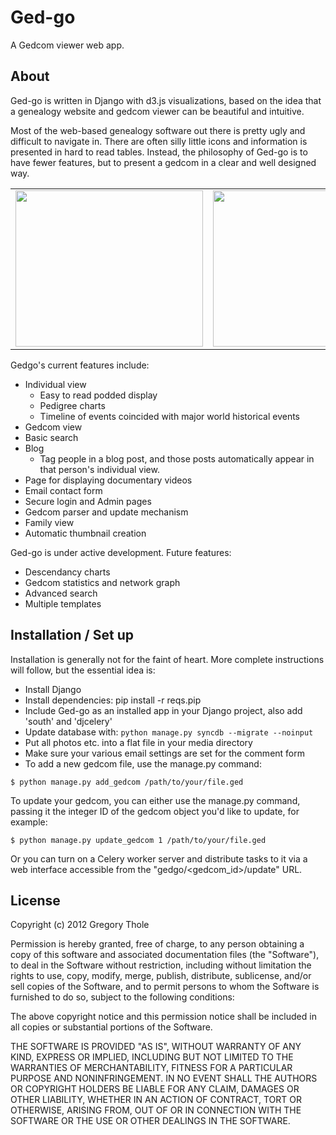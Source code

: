 Ged-go
=====

A Gedcom viewer web app.

About
---------------
Ged-go is written in Django with d3.js visualizations, based on the idea that a genealogy website and gedcom viewer can be beautiful and intuitive.

Most of the web-based genealogy software out there is pretty ugly and difficult to navigate in.  There are often silly little icons and information is presented in hard to read tables.  Instead, the philosophy of Ged-go is to have fewer features, but to present a gedcom in a clear and well designed way.

<table align=center>
  <tr><td>
    <a href="https://raw.github.com/gthole/gedgo/master/static/screenshots/individualview.png">
      <img src="https://raw.github.com/gthole/gedgo/master/static/screenshots/individualview.png" height=250 width=300>
    </a>
  </td><td>
    <a href="https://raw.github.com/gthole/gedgo/master/static/screenshots/timeline.png">
      <img src="https://raw.github.com/gthole/gedgo/master/static/screenshots/timeline.png" height=250 width=250>
    </a>
  </td></tr>
</table>


Gedgo's current features include:
* Individual view
   * Easy to read podded display
   * Pedigree charts
   * Timeline of events coincided with major world historical events
* Gedcom view
* Basic search
* Blog
   * Tag people in a blog post, and those posts automatically appear in that person's individual view.
* Page for displaying documentary videos
* Email contact form
* Secure login and Admin pages
* Gedcom parser and update mechanism
* Family view
* Automatic thumbnail creation


Ged-go is under active development.  Future features:
* Descendancy charts
* Gedcom statistics and network graph
* Advanced search
* Multiple templates



Installation / Set up
-----------
Installation is generally not for the faint of heart.  More complete instructions will follow, but the essential idea is:
* Install Django
* Install dependencies: pip install -r reqs.pip
* Include Ged-go as an installed app in your Django project, also add 'south' and 'djcelery'
* Update database with: ``python manage.py syncdb --migrate --noinput``
* Put all photos etc. into a flat file in your media directory
* Make sure your various email settings are set for the comment form
* To add a new gedcom file, use the manage.py command:

```
$ python manage.py add_gedcom /path/to/your/file.ged
```

To update your gedcom, you can either use the manage.py command, passing it the integer ID of the gedcom object you'd like to update, for example:

```
$ python manage.py update_gedcom 1 /path/to/your/file.ged
```

Or you can turn on a Celery worker server and distribute tasks to it via a web interface accessible from the "gedgo/<gedcom_id>/update" URL.


License
----------
Copyright (c) 2012 Gregory Thole

Permission is hereby granted, free of charge, to any person obtaining a copy of this software and associated documentation files (the "Software"), to deal in the Software without restriction, including without limitation the rights to use, copy, modify, merge, publish, distribute, sublicense, and/or sell copies of the Software, and to permit persons to whom the Software is furnished to do so, subject to the following conditions:

The above copyright notice and this permission notice shall be included in all copies or substantial portions of the Software.

THE SOFTWARE IS PROVIDED "AS IS", WITHOUT WARRANTY OF ANY KIND, EXPRESS OR IMPLIED, INCLUDING BUT NOT LIMITED TO THE WARRANTIES OF MERCHANTABILITY, FITNESS FOR A PARTICULAR PURPOSE AND NONINFRINGEMENT. IN NO EVENT SHALL THE AUTHORS OR COPYRIGHT HOLDERS BE LIABLE FOR ANY CLAIM, DAMAGES OR OTHER LIABILITY, WHETHER IN AN ACTION OF CONTRACT, TORT OR OTHERWISE, ARISING FROM, OUT OF OR IN CONNECTION WITH THE SOFTWARE OR THE USE OR OTHER DEALINGS IN THE SOFTWARE.
